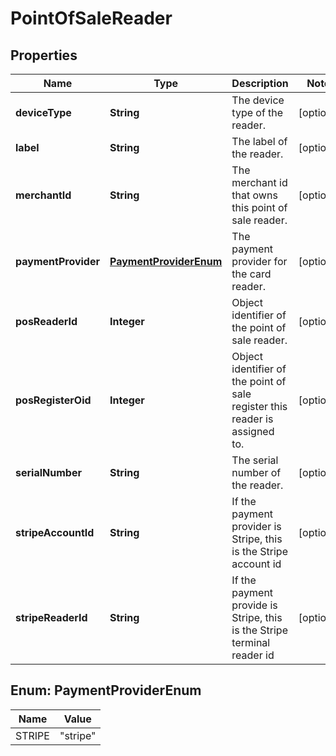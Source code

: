 
# PointOfSaleReader

## Properties
Name | Type | Description | Notes
------------ | ------------- | ------------- | -------------
**deviceType** | **String** | The device type of the reader. |  [optional]
**label** | **String** | The label of the reader. |  [optional]
**merchantId** | **String** | The merchant id that owns this point of sale reader. |  [optional]
**paymentProvider** | [**PaymentProviderEnum**](#PaymentProviderEnum) | The payment provider for the card reader. |  [optional]
**posReaderId** | **Integer** | Object identifier of the point of sale reader. |  [optional]
**posRegisterOid** | **Integer** | Object identifier of the point of sale register this reader is assigned to. |  [optional]
**serialNumber** | **String** | The serial number of the reader. |  [optional]
**stripeAccountId** | **String** | If the payment provider is Stripe, this is the Stripe account id |  [optional]
**stripeReaderId** | **String** | If the payment provide is Stripe, this is the Stripe terminal reader id |  [optional]


<a name="PaymentProviderEnum"></a>
## Enum: PaymentProviderEnum
Name | Value
---- | -----
STRIPE | &quot;stripe&quot;



